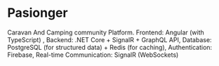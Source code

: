 # Pasionger
Caravan And Camping community Platform. Frontend: Angular (with TypeScript) , Backend: .NET Core + SignalR + GraphQL API, Database: PostgreSQL (for structured data) + Redis (for caching), Authentication: Firebase, Real-time Communication: SignalR (WebSockets)
